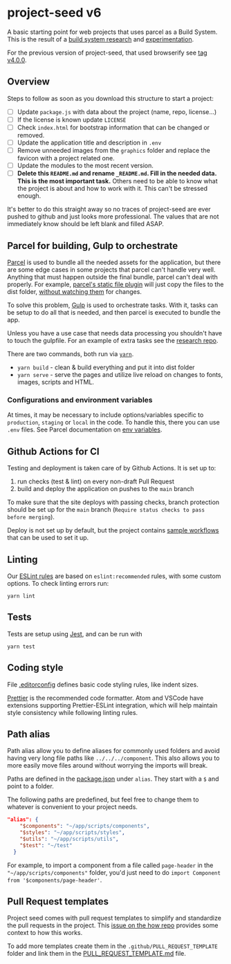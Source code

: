 # project-seed v6

A basic starting point for web projects that uses parcel as a Build System.  
This is the result of a [build system research](https://github.com/developmentseed/project-seed/issues/97) and [experimentation](https://github.com/danielfdsilva/parcel-gulp/).  

For the previous version of project-seed, that used browserify see [tag v4.0.0](https://github.com/developmentseed/project-seed/tree/v4.0.0).

## Overview

Steps to follow as soon as you download this structure to start a project:
- [ ] Update `package.js` with data about the project (name, repo, license...)
- [ ] If the license is known update `LICENSE`
- [ ] Check `index.html` for bootstrap information that can be changed or removed.
- [ ] Update the application title and description in `.env`
- [ ] Remove unneeded images from the `graphics` folder and replace the favicon with a project related one.
- [ ] Update the modules to the most recent version.
- [ ] **Delete this `README.md` and rename `_README.md`. Fill in the needed data. This is the most important task.** Others need to be able to know what the project is about and how to work with it. This can't be stressed enough.

It's better to do this straight away so no traces of project-seed are ever pushed to github and just looks more professional.
The values that are not immediately know should be left blank and filled ASAP.

## Parcel for building, Gulp to orchestrate

[Parcel](https://parceljs.org/) is used to bundle all the needed assets for the application, but there are some edge cases in some projects that parcel can't handle very well. Anything that must happen outside the final bundle, parcel can't deal with properly. For example, [parcel's static file plugin](https://github.com/elwin013/parcel-reporter-static-files-copy) will just copy the files to the dist folder, [without watching them](https://github.com/elwin013/parcel-reporter-static-files-copy#flaws-and-problems) for changes.

To solve this problem, [Gulp](https://gulpjs.com/) is used to orchestrate tasks. With it, tasks can be setup to do all that is needed, and then parcel is executed to bundle the app.  

Unless you have a use case that needs data processing you shouldn't have to touch the gulpfile. For an example of extra tasks see the [research repo](https://github.com/danielfdsilva/parcel-gulp/).

There are two commands, both run via [`yarn`](https://yarnpkg.com/en/).

- `yarn build` - clean & build everything and put it into dist folder
- `yarn serve` - serve the pages and utilize live reload on changes to fonts, images, scripts and HTML.


### Configurations and environment variables

At times, it may be necessary to include options/variables specific to `production`, `staging` or `local` in the code. To handle this, there you can use `.env` files.
See Parcel documentation on [env variables](https://parceljs.org/features/node-emulation/#environment-variables).

## Github Actions for CI
Testing and deployment is taken care of by Github Actions. It is set up to:

1. run checks (test & lint) on every non-draft Pull Request
2. build and deploy the application on pushes to the `main` branch

To make sure that the site deploys with passing checks, branch protection should be set up for the `main` branch (`Require status checks to pass before merging`).

Deploy is not set up by default, but the project contains [sample workflows](.github/_workflow-samples/README.md) that can be used to set it up.

## Linting

Our [ESLint rules](.eslintrc) are based on `eslint:recommended` rules, with some custom options. To check linting errors run:

    yarn lint

## Tests

Tests are setup using [Jest](https://jestjs.io/), and can be run with

```
yarn test
```

## Coding style

File [.editorconfig](.editorconfig) defines basic code styling rules, like indent sizes. 

[Prettier](https://prettier.io) is the recommended code formatter. Atom and VSCode have extensions supporting Prettier-ESLint integration, which will help maintain style consistency while following linting rules.

## Path alias

Path alias allow you to define aliases for commonly used folders and avoid having very long file paths like `../../../component`. This also allows you to more easily move files around without worrying the imports will break.  

Paths are defined in the [package.json](./package.json) under `alias`. They start with a `$` and point to a folder.

The following paths are predefined, but feel free to change them to whatever is convenient to your project needs.

```json
"alias": {
    "$components": "~/app/scripts/components",
    "$styles": "~/app/scripts/styles",
    "$utils": "~/app/scripts/utils",
    "$test": "~/test"
  }
```

For example, to import a component from a file called `page-header` in the `"~/app/scripts/components"` folder, you'd just need to do `import Component from '$components/page-header'`.

## Pull Request templates

Project seed comes with pull request templates to simplify and standardize the pull requests in the project. This [issue on the how repo](https://github.com/developmentseed/how/issues/360#issuecomment-1041292591) provides some context to how this works.

To add more templates create them in the `.github/PULL_REQUEST_TEMPLATE` folder and link them in the [PULL_REQUEST_TEMPLATE.md](./.github/PULL_REQUEST_TEMPLATE.md) file.
